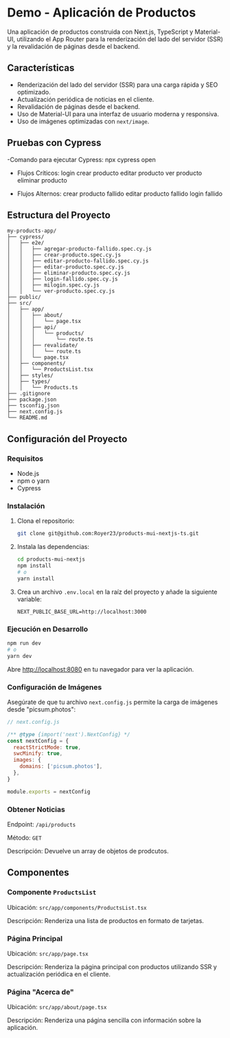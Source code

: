 # Demo - Aplicación de Productos

Una aplicación de productos construida con Next.js, TypeScript y Material-UI, utilizando el App Router para la renderización del lado del servidor (SSR) y la revalidación de páginas desde el backend.

## Características

- Renderización del lado del servidor (SSR) para una carga rápida y SEO optimizado.
- Actualización periódica de noticias en el cliente.
- Revalidación de páginas desde el backend.
- Uso de Material-UI para una interfaz de usuario moderna y responsiva.
- Uso de imágenes optimizadas con `next/image`.

## Pruebas con Cypress
-Comando para ejecutar Cypress:
     npx cypress open
- Flujos Críticos:
     login
     crear producto
     editar producto
     ver producto
     eliminar producto
  
- Flujos Alternos:
     crear producto fallido
     editar producto fallido
     login fallido
## Estructura del Proyecto

```plaintext
my-products-app/
├── cypress/
│   ├── e2e/
│   │   ├── agregar-producto-fallido.spec.cy.js
│   │   ├── crear-producto.spec.cy.js
│   │   ├── editar-producto-fallido.spec.cy.js
│   │   ├── editar-producto.spec.cy.js
│   │   ├── eliminar-producto.spec.cy.js
│   │   ├── login-fallido.spec.cy.js
│   │   ├── milogin.spec.cy.js
│   │   └── ver-producto.spec.cy.js
├── public/
├── src/
│   ├── app/
│   │   ├── about/
│   │   │   └── page.tsx
│   │   ├── api/
│   │   │   └── products/
│   │   │       └── route.ts
│   │   ├── revalidate/
│   │   │   └── route.ts
│   │   └── page.tsx
│   ├── components/
│   │   └── ProductsList.tsx
│   ├── styles/
│   ├── types/
│   │   └── Products.ts
├── .gitignore
├── package.json
├── tsconfig.json
├── next.config.js
└── README.md
```

## Configuración del Proyecto

### Requisitos

- Node.js
- npm o yarn
- Cypress

### Instalación

1. Clona el repositorio:

   ```bash
   git clone git@github.com:Royer23/products-mui-nextjs-ts.git
   ```

2. Instala las dependencias:

   ```bash
   cd products-mui-nextjs
   npm install
   # o
   yarn install
   ```

3. Crea un archivo `.env.local` en la raíz del proyecto y añade la siguiente variable:

   ```plaintext
   NEXT_PUBLIC_BASE_URL=http://localhost:3000
   ```

### Ejecución en Desarrollo

```bash
npm run dev
# o
yarn dev
```

Abre [http://localhost:8080](http://localhost:8080) en tu navegador para ver la aplicación.

### Configuración de Imágenes

Asegúrate de que tu archivo `next.config.js` permite la carga de imágenes desde "picsum.photos":

```javascript
// next.config.js

/** @type {import('next').NextConfig} */
const nextConfig = {
  reactStrictMode: true,
  swcMinify: true,
  images: {
    domains: ['picsum.photos'],
  },
}

module.exports = nextConfig
```


### Obtener Noticias

Endpoint: `/api/products`

Método: `GET`

Descripción: Devuelve un array de objetos de prodcutos.

## Componentes

### Componente `ProductsList`

Ubicación: `src/app/components/ProductsList.tsx`

Descripción: Renderiza una lista de productos en formato de tarjetas.

### Página Principal

Ubicación: `src/app/page.tsx`

Descripción: Renderiza la página principal con productos utilizando SSR y actualización periódica en el cliente.

### Página "Acerca de"

Ubicación: `src/app/about/page.tsx`

Descripción: Renderiza una página sencilla con información sobre la aplicación.
